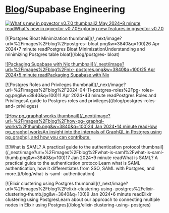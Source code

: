 # [Blog](/blog)/Supabase Engineering

[![What's new in pgvector v0.7.0
thumbnail](/_next/image?url=%2Fimages%2Fblog%2Fpgvector-0-7-0.png&w=3840&q=100)2
May 2024•8 minute readWhat's new in pgvector v0.7.0Exploring new features in
pgvector v0.7.0](/blog/pgvector-0-7-0)

[![Postgres Bloat Minimization
thumbnail](/_next/image?url=%2Fimages%2Fblog%2Fpostgres-
bloat.png&w=3840&q=100)26 Apr 2024•7 minute readPostgres Bloat
MinimizationUnderstanding and minimizing Postgres table bloat](/blog/postgres-
bloat)

[![Packaging Supabase with Nix
thumbnail](/_next/image?url=%2Fimages%2Fblog%2Fnix-
postgres.png&w=3840&q=100)25 Apr 2024•5 minute readPackaging Supabase with
Nix](/blog/nix-postgres)

[![Postgres Roles and Privileges
thumbnail](/_next/image?url=%2Fimages%2Fblog%2F2024-04-11-postgres-roles%2Fpg-
roles-og.png&w=3840&q=100)11 Apr 2024•43 minute readPostgres Roles and
PrivilegesA guide to Postgres roles and privileges](/blog/postgres-roles-and-
privileges)

[![How pg_graphql works thumbnail](/_next/image?url=%2Fimages%2Fblog%2Fhow-pg-
graphql-works%2Fthumb.png&w=3840&q=100)24 Jan 2024•14 minute readHow
pg_graphql worksAn insight into the internals of GraphQL in Postgres using
pg_graphql, and how you can contribute.](/blog/how-pg-graphql-works)

[![What is SAML? A practical guide to the authentication protocol
thumbnail](/_next/image?url=%2Fimages%2Fblog%2Fwhat-is-saml%2Fwhat-is-saml-
thumb.png&w=3840&q=100)17 Jan 2024•9 minute readWhat is SAML? A practical
guide to the authentication protocolLearn what is SAML authentication, how it
differentiates from SSO, SAML with Postgres, and more.](/blog/what-is-saml-
authentication)

[![Elixir clustering using Postgres
thumbnail](/_next/image?url=%2Fimages%2Fblog%2Felixir-clustering-using-
postgres%2Felixir-clustering-thumb.jpg&w=3840&q=100)9 Jan 2024•6 minute
readElixir clustering using PostgresLearn about our approach to connecting
multiple nodes in Elixir using Postgres](/blog/elixir-clustering-using-
postgres)

